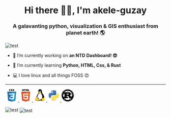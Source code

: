 <h1 align="center">Hi there 👋🏽, I'm akele-guzay</h1>
<h3 align="center">A galavanting python, visualization & GIS enthusiast from planet earth! 🌎</h3>

<p align="left"> <img src="https://komarev.com/ghpvc/?username=akele-guzay&label=Profile%20views&color=0e75b6&style=flat" alt="test" /> </p>

- 🔭 I’m currently working on **an NTD Dashboard! 😎**

- 🌱 I’m currently learning **Python, HTML, Css, & Rust**

- 💻 I love linux and all things FOSS 😍

---

<p align="left"> <a href="https://www.w3schools.com/css/" target="_blank" rel="noreferrer"> <img src="https://raw.githubusercontent.com/devicons/devicon/master/icons/css3/css3-original-wordmark.svg" alt="css3" width="40" height="40"/> </a> <a href="https://www.w3.org/html/" target="_blank" rel="noreferrer"> <img src="https://raw.githubusercontent.com/devicons/devicon/master/icons/html5/html5-original-wordmark.svg" alt="html5" width="40" height="40"/> </a> <a href="https://www.linux.org/" target="_blank" rel="noreferrer"> <img src="https://raw.githubusercontent.com/devicons/devicon/master/icons/linux/linux-original.svg" alt="linux" width="40" height="40"/> </a> <a href="https://www.python.org" target="_blank" rel="noreferrer"> <img src="https://raw.githubusercontent.com/devicons/devicon/master/icons/python/python-original.svg" alt="python" width="40" height="40"/> </a> <a href="https://www.rust-lang.org" target="_blank" rel="noreferrer"> <img src="https://raw.githubusercontent.com/devicons/devicon/master/icons/rust/rust-plain.svg" alt="rust" width="40" height="40"/> </a> </p>

<p><img align="left" src="https://github-readme-stats.vercel.app/api/top-langs?username=akele-guzay&show_icons=true&locale=en&layout=compact&theme=gruvbox" alt="test" /></p>

<p>&nbsp;<img align="center" src="https://github-readme-stats.vercel.app/api?username=akele-guzay&show_icons=true&locale=en&theme=gruvbox" alt="test" /></p>
